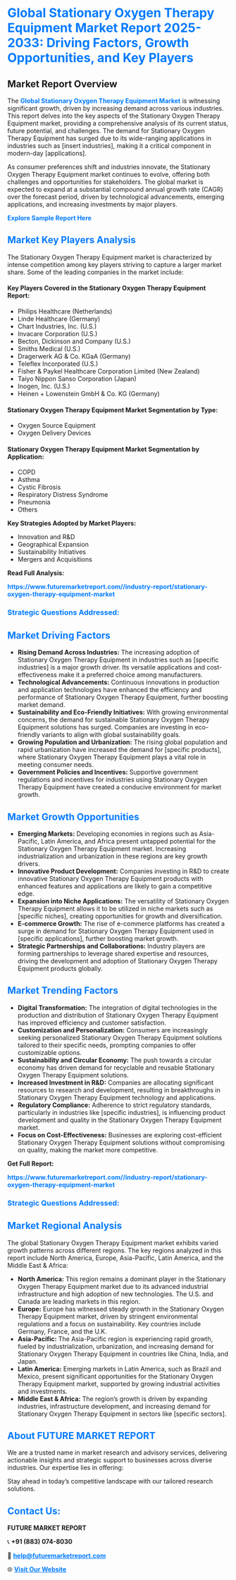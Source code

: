 <h1 style="color: #007BFF;">Global Stationary Oxygen Therapy Equipment Market Report 2025-2033: Driving Factors, Growth Opportunities, and Key Players</h1>

<section id="overview">
<h2>Market Report Overview</h2>
<p>The <a href="https://www.futuremarketreport.com//industry-report/stationary-oxygen-therapy-equipment-market" style="color: #007BFF; text-decoration: none;"><strong>Global Stationary Oxygen Therapy Equipment Market</strong></a> is witnessing significant growth, driven by increasing demand across various industries. This report delves into the key aspects of the Stationary Oxygen Therapy Equipment market, providing a comprehensive analysis of its current status, future potential, and challenges. The demand for Stationary Oxygen Therapy Equipment has surged due to its wide-ranging applications in industries such as [insert industries], making it a critical component in modern-day [applications].</p>
<p>As consumer preferences shift and industries innovate, the Stationary Oxygen Therapy Equipment market continues to evolve, offering both challenges and opportunities for stakeholders. The global market is expected to expand at a substantial compound annual growth rate (CAGR) over the forecast period, driven by technological advancements, emerging applications, and increasing investments by major players.</p>
</section>

<section id="overview">
<p><a href="https://www.futuremarketreport.com//request-sample/reportId=53871" style="color: #007BFF; text-decoration: none;"><strong>Explore Sample Report Here</strong></a></p>
</section>

<section id="key-players">
<h2 style="color: #007BFF;">Market Key Players Analysis</h2>
<p>The Stationary Oxygen Therapy Equipment market is characterized by intense competition among key players striving to capture a larger market share. Some of the leading companies in the market include:</p>
<h4>Key Players Covered in the Stationary Oxygen Therapy Equipment Report:</h4>
<ul><li>Philips Healthcare (Netherlands)</li><li>Linde Healthcare (Germany)</li><li>Chart Industries, Inc. (U.S.)</li><li>Invacare Corporation (U.S.)</li><li>Becton, Dickinson and Company (U.S.)</li><li>Smiths Medical (U.S.)</li><li>Dragerwerk AG &amp; Co. KGaA (Germany)</li><li>Teleflex Incorporated (U.S.)</li><li>Fisher &amp; Paykel Healthcare Corporation Limited (New Zealand)</li><li>Taiyo Nippon Sanso Corporation (Japan)</li><li>Inogen, Inc. (U.S.)</li><li>Heinen + Lowenstein GmbH &amp; Co. KG (Germany)</li></ul>
<h4>Stationary Oxygen Therapy Equipment Market Segmentation by Type:</h4>
<ul><li>Oxygen Source Equipment</li><li>Oxygen Delivery Devices</li></ul>

<h4>Stationary Oxygen Therapy Equipment Market Segmentation by Application:</h4>
<ul><li>COPD</li><li>Asthma</li><li>Cystic Fibrosis</li><li>Respiratory Distress Syndrome</li><li>Pneumonia</li><li>Others</li></ul>
<p><strong>Key Strategies Adopted by Market Players:</strong></p>
<ul>
<li>Innovation and R&D</li>
<li>Geographical Expansion</li>
<li>Sustainability Initiatives</li>
<li>Mergers and Acquisitions</li>
</ul>
</section>

<section>
<p><strong>Read Full Analysis: </strong></p><a href="https://www.futuremarketreport.com//industry-report/stationary-oxygen-therapy-equipment-market" style="color: #007BFF; text-decoration: none;"><strong>https://www.futuremarketreport.com//industry-report/stationary-oxygen-therapy-equipment-market</strong></a>
<h3 style="color: #007BFF;">Strategic Questions Addressed:</h3>
</section>

<section id="driving-factors">
<h2 style="color: #007BFF;">Market Driving Factors</h2>
<ul>
<li><strong>Rising Demand Across Industries:</strong> The increasing adoption of Stationary Oxygen Therapy Equipment in industries such as [specific industries] is a major growth driver. Its versatile applications and cost-effectiveness make it a preferred choice among manufacturers.</li>
<li><strong>Technological Advancements:</strong> Continuous innovations in production and application technologies have enhanced the efficiency and performance of Stationary Oxygen Therapy Equipment, further boosting market demand.</li>
<li><strong>Sustainability and Eco-Friendly Initiatives:</strong> With growing environmental concerns, the demand for sustainable Stationary Oxygen Therapy Equipment solutions has surged. Companies are investing in eco-friendly variants to align with global sustainability goals.</li>
<li><strong>Growing Population and Urbanization:</strong> The rising global population and rapid urbanization have increased the demand for [specific products], where Stationary Oxygen Therapy Equipment plays a vital role in meeting consumer needs.</li>
<li><strong>Government Policies and Incentives:</strong> Supportive government regulations and incentives for industries using Stationary Oxygen Therapy Equipment have created a conducive environment for market growth.</li>
</ul>
</section>

<section id="growth-opportunities">
<h2 style="color: #007BFF;">Market Growth Opportunities</h2>
<ul>
<li><strong>Emerging Markets:</strong> Developing economies in regions such as Asia-Pacific, Latin America, and Africa present untapped potential for the Stationary Oxygen Therapy Equipment market. Increasing industrialization and urbanization in these regions are key growth drivers.</li>
<li><strong>Innovative Product Development:</strong> Companies investing in R&D to create innovative Stationary Oxygen Therapy Equipment products with enhanced features and applications are likely to gain a competitive edge.</li>
<li><strong>Expansion into Niche Applications:</strong> The versatility of Stationary Oxygen Therapy Equipment allows it to be utilized in niche markets such as [specific niches], creating opportunities for growth and diversification.</li>
<li><strong>E-commerce Growth:</strong> The rise of e-commerce platforms has created a surge in demand for Stationary Oxygen Therapy Equipment used in [specific applications], further boosting market growth.</li>
<li><strong>Strategic Partnerships and Collaborations:</strong> Industry players are forming partnerships to leverage shared expertise and resources, driving the development and adoption of Stationary Oxygen Therapy Equipment products globally.</li>
</ul>
</section>

<section id="trending-factors">
<h2 style="color: #007BFF;">Market Trending Factors</h2>
<ul>
<li><strong>Digital Transformation:</strong> The integration of digital technologies in the production and distribution of Stationary Oxygen Therapy Equipment has improved efficiency and customer satisfaction.</li>
<li><strong>Customization and Personalization:</strong> Consumers are increasingly seeking personalized Stationary Oxygen Therapy Equipment solutions tailored to their specific needs, prompting companies to offer customizable options.</li>
<li><strong>Sustainability and Circular Economy:</strong> The push towards a circular economy has driven demand for recyclable and reusable Stationary Oxygen Therapy Equipment solutions.</li>
<li><strong>Increased Investment in R&D:</strong> Companies are allocating significant resources to research and development, resulting in breakthroughs in Stationary Oxygen Therapy Equipment technology and applications.</li>
<li><strong>Regulatory Compliance:</strong> Adherence to strict regulatory standards, particularly in industries like [specific industries], is influencing product development and quality in the Stationary Oxygen Therapy Equipment market.</li>
<li><strong>Focus on Cost-Effectiveness:</strong> Businesses are exploring cost-efficient Stationary Oxygen Therapy Equipment solutions without compromising on quality, making the market more competitive.</li>
</ul>
</section>

<section>
<p><strong>Get Full Report: </strong></p><a href="https://www.futuremarketreport.com//industry-report/stationary-oxygen-therapy-equipment-market" style="color: #007BFF; text-decoration: none;"><strong>https://www.futuremarketreport.com//industry-report/stationary-oxygen-therapy-equipment-market</strong></a>
<h3 style="color: #007BFF;">Strategic Questions Addressed:</h3>
</section>


<section id="regional-analysis">
<h2 style="color: #007BFF;">Market Regional Analysis</h2>
<p>The global Stationary Oxygen Therapy Equipment market exhibits varied growth patterns across different regions. The key regions analyzed in this report include North America, Europe, Asia-Pacific, Latin America, and the Middle East & Africa:</p>
<ul>
<li><strong>North America:</strong> This region remains a dominant player in the Stationary Oxygen Therapy Equipment market due to its advanced industrial infrastructure and high adoption of new technologies. The U.S. and Canada are leading markets in this region.</li>
<li><strong>Europe:</strong> Europe has witnessed steady growth in the Stationary Oxygen Therapy Equipment market, driven by stringent environmental regulations and a focus on sustainability. Key countries include Germany, France, and the U.K.</li>
<li><strong>Asia-Pacific:</strong> The Asia-Pacific region is experiencing rapid growth, fueled by industrialization, urbanization, and increasing demand for Stationary Oxygen Therapy Equipment in countries like China, India, and Japan.</li>
<li><strong>Latin America:</strong> Emerging markets in Latin America, such as Brazil and Mexico, present significant opportunities for the Stationary Oxygen Therapy Equipment market, supported by growing industrial activities and investments.</li>
<li><strong>Middle East & Africa:</strong> The region’s growth is driven by expanding industries, infrastructure development, and increasing demand for Stationary Oxygen Therapy Equipment in sectors like [specific sectors].</li>
</ul>
</section>

<footer>
<h2 style="color: #007BFF;">About FUTURE MARKET REPORT</h2>
<p>We are a trusted name in market research and advisory services, delivering actionable insights and strategic support to businesses across diverse industries. Our expertise lies in offering:</p>

<p>Stay ahead in today’s competitive landscape with our tailored research solutions.</p>

<h2 style="color: #007BFF;">Contact Us:</h2>
<p><strong>FUTURE MARKET REPORT</strong></p>
<p>📞 <strong>+91 (883) 074-8030</strong></p>
<p>📧 <strong><a href="mailto:help@futuremarketreport.com" style="color: #007BFF;">help@futuremarketreport.com</a></strong></p>
<p>🌐 <strong><a href="https://www.futuremarketreport.com/" style="color: #007BFF;">Visit Our Website</a></strong></p>
</footer>